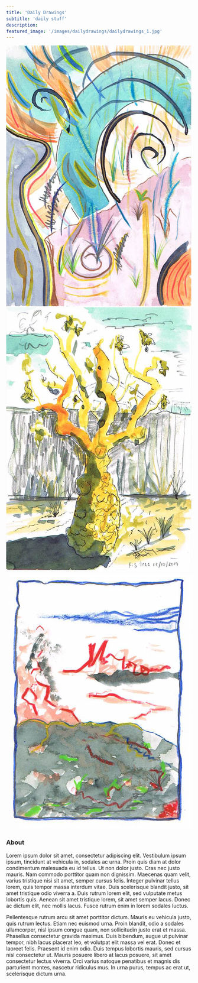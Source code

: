 ```yaml
---
title: 'Daily Drawings'
subtitle: 'daily stuff'
description:
featured_image: '/images/dailydrawings/dailydrawings_1.jpg'
---
```


<div class="gallery" data-columns="1">
	<img src="../images/dailydrawings/dailydrawings_1.jpg">
  <img src="../images/dailydrawings/dailydrawings_2.jpg">
  <img src="../images/dailydrawings/dailydrawings_3.jpg">
</div>

### About

Lorem ipsum dolor sit amet, consectetur adipiscing elit. Vestibulum ipsum ipsum, tincidunt at vehicula in, sodales ac urna. Proin quis diam at dolor condimentum malesuada eu id tellus. Ut non dolor justo. Cras nec justo mauris. Nam commodo porttitor quam non dignissim. Maecenas quam velit, varius tristique nisi sit amet, semper cursus felis. Integer pulvinar tellus lorem, quis tempor massa interdum vitae. Duis scelerisque blandit justo, sit amet tristique odio viverra a. Duis rutrum lorem elit, sed vulputate metus lobortis quis. Aenean sit amet tristique lorem, sit amet semper lacus. Donec ac dictum elit, nec mollis lacus. Fusce rutrum enim in lorem sodales luctus.

Pellentesque rutrum arcu sit amet porttitor dictum. Mauris eu vehicula justo, quis rutrum lectus. Etiam nec euismod urna. Proin blandit, odio a sodales ullamcorper, nisl ipsum congue quam, non sollicitudin justo erat et massa. Phasellus consectetur gravida maximus. Duis bibendum, augue ut pulvinar tempor, nibh lacus placerat leo, et volutpat elit massa vel erat. Donec et laoreet felis. Praesent id enim odio. Duis tempus lobortis mauris, sed cursus nisl consectetur ut. Mauris posuere libero at lacus posuere, sit amet consectetur lectus viverra. Orci varius natoque penatibus et magnis dis parturient montes, nascetur ridiculus mus. In urna purus, tempus ac erat ut, scelerisque dictum urna.
